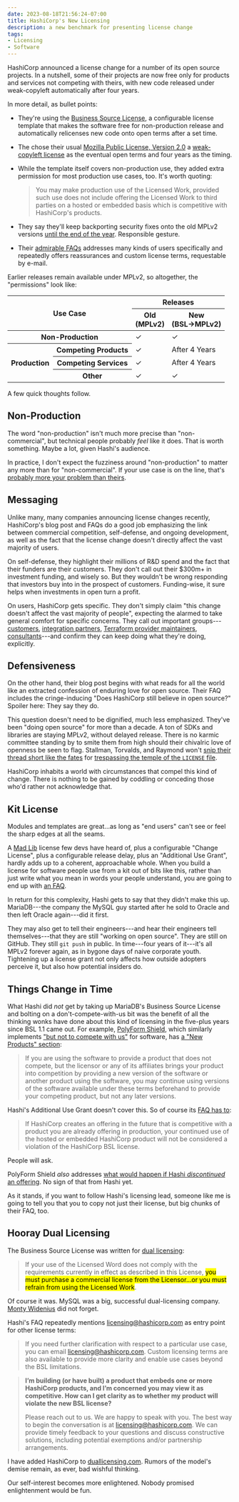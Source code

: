 ```yaml
---
date: 2023-08-18T21:56:24-07:00
title: HashiCorp's New Licensing
description: a new benchmark for presenting license change
tags:
- Licensing
- Software
---
```


[announcement]: https://www.hashicorp.com/blog/hashicorp-adopts-business-source-license

[license]: https://www.hashicorp.com/bsl

[faq]: https://www.hashicorp.com/license-faq

[mpl2]: https://www.mozilla.org/en-US/MPL/2.0/

HashiCorp announced a license change for a number of its open source projects.  In a nutshell, some of their projects are now free only for products and services not competing with theirs, with new code released under weak-copyleft automatically after four years.

In more detail, as bullet points:

- They're using the [Business Source License](https://mariadb.com/bsl-faq-adopting/), a configurable license template that makes the software free for non-production release and automatically relicenses new code onto open terms after a set time.

- The chose their usual [Mozilla Public License, Version 2.0][mpl2] a [weak-copyleft license](https://blueoakcouncil.org/copyleft#weak-copyleft-family) as the eventual open terms and four years as the timing.

- While the template itself covers non-production use, they added extra permission for most production use cases, too.  It's worth quoting:

  > You may make production use of the Licensed Work, provided such use does not include offering the Licensed Work to third parties on a hosted or embedded basis which is competitive with HashiCorp's products.

- They say they'll keep backporting security fixes onto the old MPLv2 versions [until the end of the year](https://www.hashicorp.com/license-faq#security-patch-backporting).  Responsible gesture.

- Their [admirable FAQs][faq] addresses many kinds of users specifically and repeatedly offers reassurances and custom license terms, requestable by e-mail.

Earlier releases remain available under MPLv2, so altogether, the "permissions" look like:

<table class="borders">
  <thead>
    <tr>
      <th colspan="2" rowspan="2">Use Case</th>
      <th colspan="2">Releases</th>
    </tr>
    <tr>
      <th>Old<br>(MPLv2)</th>
      <th>New<br>(BSL→MPLv2)</th>
    </tr>
  </thead>
  <tbody>
    <tr>
      <th colspan="2">Non-Production</th>
      <td>✓</td>
      <td>✓</td>
    </tr>
    <tr>
      <th rowspan="3">Production</th>
      <th>Competing Products</th>
      <td>✓</td>
      <td>After 4 Years</td>
    </tr>
    <tr>
      <th>Competing Services</th>
      <td>✓</td>
      <td>After 4 Years</td>
    </tr>
    <tr>
      <th>Other</th>
      <td>✓</td>
      <td>✓</td>
    </tr>
  </tbody>
</table>

A few quick thoughts follow.

## Non-Production

The word "non-production" isn't much more precise than "non-commercial", but technical people probably _feel_ like it does.  That is worth something.  Maybe a lot,  given Hashi's audience.

In practice, I don't expect the fuzziness around "non-production" to matter any more than for "non-commercial".  If your use case is on the line, that's [probably more your problem than theirs](/2023/07/15/Vague-No-Ops).

## Messaging

Unlike many, many companies announcing license changes recently, HashiCorp's blog post and FAQs do a good job emphasizing the link between commercial competition, self-defense, and ongoing development, as well as the fact that the license change doesn't directly affect the vast majority of users.

On self-defense, they highlight their millions of R&D spend and the fact that their funders are their customers.  They don't call out their $300m+ in investment funding, and wisely so.  But they wouldn't be wrong responding that investors buy into in the prospect of customers.  Funding-wise, it sure helps when investments in open turn a profit.

On users, HashiCorp gets specific.  They don't simply claim "this change doesn't affect the vast majority of people", expecting the alarmed to take general comfort for specific concerns.  They call out important groups---[customers](https://www.hashicorp.com/license-faq#implications-of-change-for-commercial-customers), [integration partners](https://www.hashicorp.com/license-faq#implications-of-change-for-partners), [Terraform provider maintainers](https://www.hashicorp.com/license-faq#impact-on-terraform-providers), [consultants](https://www.hashicorp.com/license-faq#assisting-customers-to-use-products_)---and confirm they can keep doing what they're doing, explicitly.

## Defensiveness

On the other hand, their blog post begins with what reads for all the world like an extracted confession of enduring love for open source.  Their FAQ includes the cringe-inducing "Does HashiCorp still believe in open source?"  Spoiler here: They say they do.

This question doesn't need to be dignified, much less emphasized.  They've been "doing open source" for more than a decade.  A ton of SDKs and libraries are staying MPLv2, without delayed release.  There is no karmic committee standing by to smite them from high should their chivalric love of openness be seen to flag.  Stallman, Torvalds, and Raymond won't [snip their thread short like the fates](https://en.wikipedia.org/wiki/Fates) for [trespassing the temple of the `LICENSE` file](https://github.com/hashicorp/terraform/blob/main/LICENSE).

HashiCorp inhabits a world with circumstances that compel this kind of change.  There is nothing to be gained by coddling or conceding those who'd rather not acknowledge that.

## Kit License

Modules and templates are great...as long as "end users" can't see or feel the sharp edges at all the seams.

A [Mad Lib](https://en.wikipedia.org/wiki/Mad_Libs) license few devs have heard of, plus a configurable "Change License", plus a configurable release delay, plus an "Additional Use Grant", hardly adds up to a coherent, approachable whole.  When you build a license for software people use from a kit out of bits like this, rather than just write what you mean in words your people understand, you are going to end up with [an FAQ][faq].

In return for this complexity, Hashi gets to say that they didn't make this up.  MariaDB---the company the MySQL guy started after he sold to Oracle and then left Oracle again---did it first.

They may also get to tell their engineers---and hear their engineers tell themselves---that they are still "working on open source".  They are still on GitHub.  They still `git push` in public.  In time---four years of it---it's all MPLv2 forever again, as in bygone days of naive corporate youth.  Tightening up a license grant not only affects how outside adopters perceive it, but also how potential insiders do.

## Things Change in Time

What Hashi did _not_ get by taking up MariaDB's Business Source License and bolting on a don't-compete-with-us bit was the benefit of all the thinking wonks have done about this kind of licensing in the five-plus years since BSL&nbsp;1.1 came out.  For example, [PolyForm Shield](https://polyformproject.org/licenses/shield/1.0.0/), which similarly implements ["but not to compete with us"](https://polyformproject.org/licenses/shield/1.0.0/#noncompete) for software, has [a "New Products" section](https://polyformproject.org/licenses/shield/1.0.0/#new-products):

> If you are using the software to provide a product that does not compete, but the licensor or any of its affiliates brings your product into competition by providing a new version of the software or another product using the software, you may continue using versions of the software available under these terms beforehand to provide your competing product, but not any later versions.

Hashi's Additional Use Grant doesn't cover this.  So of course its [FAQ has to](https://www.hashicorp.com/license-faq#future-competitive-products):

> If HashiCorp creates an offering in the future that is competitive with a product you are already offering in production, your continued use of the hosted or embedded HashiCorp product will not be considered a violation of the HashiCorp BSL license.

People will ask.

PolyForm Shield _also_ addresses [what would happen if Hashi _discontinued_ an offering](https://polyformproject.org/licenses/shield/1.0.0/#discontinued-products).  No sign of that from Hashi yet.

As it stands, if you want to follow Hashi's licensing lead, someone like me is going to tell you that you to copy not just their license, but big chunks of their FAQ, too.

## Hooray Dual Licensing

The Business Source License was written for [dual licensing](https://duallicensing.com):

> If your use of the Licensed Word does not comply with the requirements currently in effect as described in this License, <mark>you must purchase a commercial license from the Licensor...or you must refrain from using the Licensed Work</mark>.

Of course it was.  MySQL was a big, successful dual-licensing company.  [Monty Widenius](https://en.wikipedia.org/wiki/Michael_Widenius) did not forget.

Hashi's FAQ repeatedly mentions licensing@hashicorp.com as entry point for other license terms:

> If you need further clarification with respect to a particular use case, you can email licensing@hashicorp.com.  Custom licensing terms are also available to provide more clarity and enable use cases beyond the BSL limitations.

> **I’m building (or have built) a product that embeds one or more HashiCorp products, and I’m concerned you may view it as competitive. How can I get clarity as to whether my product will violate the new BSL license?**
>
> Please reach out to us.  We are happy to speak with you.  The best way to begin the conversation is at licensing@hashicorp.com.  We can provide timely feedback to your questions and discuss constructive solutions, including potential exemptions and/or partnership arrangements.

I have added HashiCorp to [duallicensing.com](https://duallicensing.com).  Rumors of the model's demise remain, as ever, bad wishful thinking.

Our self-interest becomes more enlightened.  Nobody promised enlightenment would be fun.
